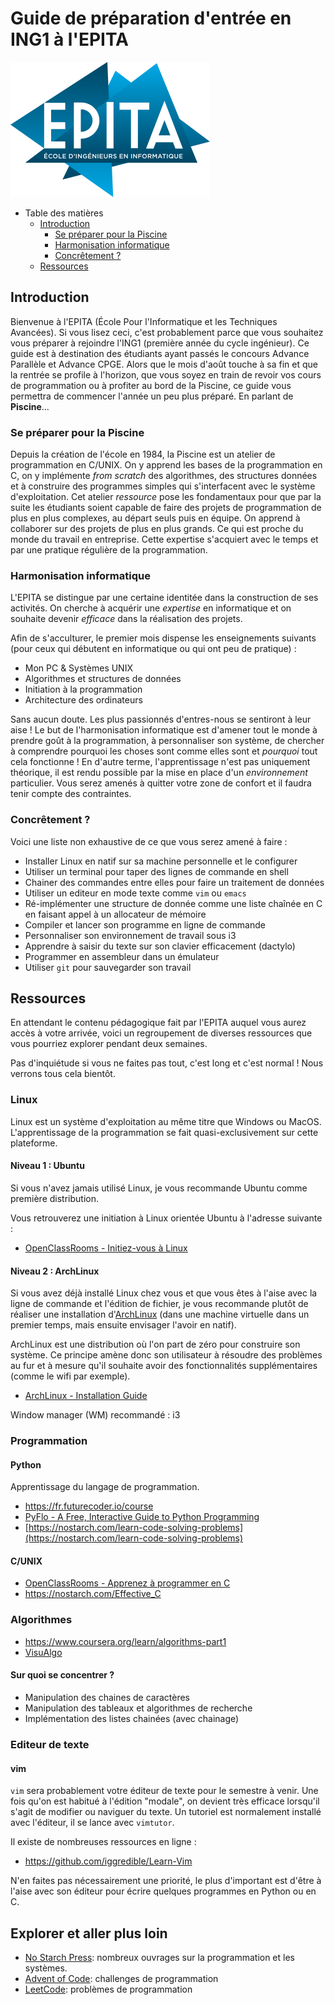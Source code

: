 # Guide de préparation d'entrée en ING1 à l'EPITA

![EPITA logo](res/epita.svg)

- Table des matières
  - [Introduction](#introduction)
    - [Se préparer pour la Piscine](#se-préparer-pour-la-piscine)
    - [Harmonisation informatique](#harmonisation-informatique)
    - [Concrêtement ?](#concrêtement-)
  - [Ressources](#ressources)

## Introduction

Bienvenue à l'EPITA (École Pour l'Informatique et les Techniques Avancées). Si
vous lisez ceci, c'est probablement parce que vous souhaitez vous préparer à
rejoindre l'ING1 (première année du cycle ingénieur). Ce guide est à destination
des étudiants ayant passés le concours Advance Parallèle et Advance CPGE. Alors
que le mois d'août touche à sa fin et que la rentrée se profile à l'horizon, que
vous soyez en train de revoir vos cours de programmation ou à profiter au bord
de la Piscine, ce guide vous permettra de commencer l'année un peu plus préparé.
En parlant de **Piscine**...

### Se préparer pour la Piscine

Depuis la création de l'école en 1984, la Piscine est un atelier de
programmation en C/UNIX. On y apprend les bases de la programmation en C, on y
implémente *from scratch* des algorithmes, des structures données et à
construire des programmes simples qui s'interfacent avec le système
d'exploitation. Cet atelier *ressource* pose les fondamentaux pour que par la
suite les étudiants soient capable de faire des projets de programmation de plus
en plus complexes, au départ seuls puis en équipe. On apprend à collaborer sur
des projets de plus en plus grands. Ce qui est proche du monde du travail en
entreprise. Cette expertise s'acquiert avec le temps et par une pratique
régulière de la programmation.

### Harmonisation informatique

L'EPITA se distingue par une certaine identitée dans la construction de ses
activités. On cherche à acquérir une *expertise* en informatique et on souhaite
devenir *efficace* dans la réalisation des projets.

Afin de s'acculturer, le premier mois dispense les enseignements suivants (pour
ceux qui débutent en informatique ou qui ont peu de pratique) :

- Mon PC & Systèmes UNIX
- Algorithmes et structures de données
- Initiation à la programmation
- Architecture des ordinateurs

Sans aucun doute. Les plus passionnés d'entres-nous se sentiront à leur aise !
Le but de l'harmonisation informatique est d'amener tout le monde à prendre
goût à la programmation, à personnaliser son système, de chercher à comprendre
pourquoi les choses sont comme elles sont et *pourquoi* tout cela fonctionne !
En d'autre terme, l'apprentissage n'est pas uniquement théorique, il est rendu
possible par la mise en place d'un *environnement* particulier.  Vous serez
amenés à quitter votre zone de confort et il faudra tenir compte des
contraintes.

### Concrêtement ?

Voici une liste non exhaustive de ce que vous serez amené à faire :

- Installer Linux en natif sur sa machine personnelle et le configurer
- Utiliser un terminal pour taper des lignes de commande en shell
- Chainer des commandes entre elles pour faire un traitement de données
- Utiliser un editeur en mode texte comme `vim` ou `emacs`
- Ré-implémenter une structure de donnée comme une liste chaînée en C en
  faisant appel à un allocateur de mémoire
- Compiler et lancer son programme en ligne de commande
- Personnaliser son environnement de travail sous i3
- Apprendre à saisir du texte sur son clavier efficacement (dactylo)
- Programmer en assembleur dans un émulateur
- Utiliser `git` pour sauvegarder son travail

## Ressources

En attendant le contenu pédagogique fait par l'EPITA auquel vous aurez accès à
votre arrivée, voici un regroupement de diverses ressources que vous pourriez
explorer pendant deux semaines.

Pas d'inquiétude si vous ne faites pas tout, c'est long et c'est normal ! Nous
verrons tous cela bientôt.

### Linux

Linux est un système d'exploitation au même titre que Windows ou MacOS.
L'apprentissage de la programmation se fait quasi-exclusivement sur cette
plateforme.

#### Niveau 1 : Ubuntu

Si vous n'avez jamais utilisé Linux, je vous recommande Ubuntu comme première
distribution.

Vous retrouverez une initiation à Linux orientée Ubuntu à l'adresse suivante :

- [OpenClassRooms - Initiez-vous à Linux](https://openclassrooms.com/fr/courses/7170491-initiez-vous-a-linux)

#### Niveau 2 : ArchLinux

Si vous avez déjà installé Linux chez vous et que vous êtes à l'aise avec la
ligne de commande et l'édition de fichier, je vous recommande plutôt de
réaliser une installation d'[ArchLinux](https://wiki.archlinux.org/) (dans une
machine virtuelle dans un premier temps, mais ensuite envisager l'avoir en
natif).

ArchLinux est une distribution où l'on part de zéro pour construire son
système. Ce principe amène donc son utilisateur à résoudre des problèmes au
fur et à mesure qu'il souhaite avoir des fonctionnalités supplémentaires (comme
le wifi par exemple).

- [ArchLinux - Installation Guide](https://wiki.archlinux.org/title/Installation_guide)

Window manager (WM) recommandé : i3

### Programmation

#### Python

Apprentissage du langage de programmation.

- <https://fr.futurecoder.io/course>
- [PyFlo - A Free, Interactive Guide to Python Programming](https://pyflo.net/)
- [https://nostarch.com/learn-code-solving-problems](https://nostarch.com/learn-code-solving-problems)

#### C/UNIX

- [OpenClassRooms - Apprenez à programmer en C](https://openclassrooms.com/fr/courses/19980-apprenez-a-programmer-en-c)
- <https://nostarch.com/Effective_C>

### Algorithmes

- <https://www.coursera.org/learn/algorithms-part1>
- [VisuAlgo](https://visualgo.net)

#### Sur quoi se concentrer ?

- Manipulation des chaines de caractères
- Manipulation des tableaux et algorithmes de recherche
- Implémentation des listes chainées (avec chainage)

### Editeur de texte

#### vim

`vim` sera probablement votre éditeur de texte pour le semestre à venir. Une
fois qu'on est habitué à l'édition "modale", on devient très efficace lorsqu'il
s'agit de modifier ou naviguer du texte. Un tutoriel est normalement installé
avec l'éditeur, il se lance avec `vimtutor`.

Il existe de nombreuses ressources en ligne :

- <https://github.com/iggredible/Learn-Vim>

N'en faites pas nécessairement une priorité, le plus d'important est d'être à
l'aise avec son éditeur pour écrire quelques programmes en Python ou en C.

## Explorer et aller plus loin

- [No Starch Press](https://nostarch.com/): nombreux ouvrages sur la
  programmation et les systèmes.
- [Advent of Code](https://adventofcode.com/): challenges de programmation
- [LeetCode](https://leetcode.com/): problèmes de programmation
